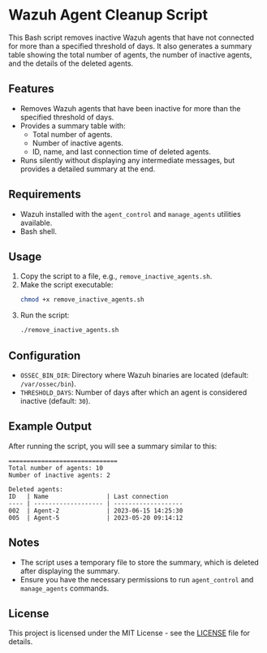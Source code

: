 
# Wazuh Agent Cleanup Script

This Bash script removes inactive Wazuh agents that have not connected for more than a specified threshold of days. It also generates a summary table showing the total number of agents, the number of inactive agents, and the details of the deleted agents.

## Features

- Removes Wazuh agents that have been inactive for more than the specified threshold of days.
- Provides a summary table with:
  - Total number of agents.
  - Number of inactive agents.
  - ID, name, and last connection time of deleted agents.
- Runs silently without displaying any intermediate messages, but provides a detailed summary at the end.

## Requirements

- Wazuh installed with the `agent_control` and `manage_agents` utilities available.
- Bash shell.

## Usage

1. Copy the script to a file, e.g., `remove_inactive_agents.sh`.
2. Make the script executable:
   ```bash
   chmod +x remove_inactive_agents.sh
   ```
3. Run the script:
   ```bash
   ./remove_inactive_agents.sh
   ```

## Configuration

- `OSSEC_BIN_DIR`: Directory where Wazuh binaries are located (default: `/var/ossec/bin`).
- `THRESHOLD_DAYS`: Number of days after which an agent is considered inactive (default: `30`).

## Example Output

After running the script, you will see a summary similar to this:


```Summary:
==============================
Total number of agents: 10
Number of inactive agents: 2

Deleted agents:
ID   | Name                | Last connection
---- | ------------------- | -------------------
002  | Agent-2             | 2023-06-15 14:25:30
005  | Agent-5             | 2023-05-20 09:14:12
```

## Notes

- The script uses a temporary file to store the summary, which is deleted after displaying the summary.
- Ensure you have the necessary permissions to run `agent_control` and `manage_agents` commands.

## License

This project is licensed under the MIT License - see the [LICENSE](LICENSE) file for details.
